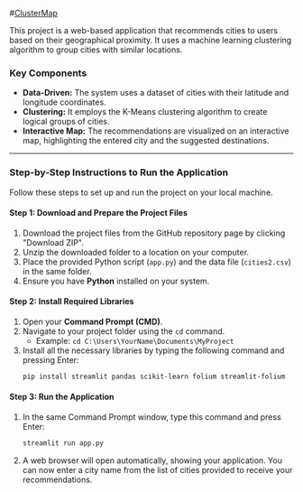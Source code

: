 #[ClusterMap](https://clustermap.streamlit.app/)

This project is a web-based application that recommends cities to users based on their geographical proximity. It uses a machine learning clustering algorithm to group cities with similar locations.

### Key Components

* **Data-Driven:** The system uses a dataset of cities with their latitude and longitude coordinates.
* **Clustering:** It employs the K-Means clustering algorithm to create logical groups of cities.
* **Interactive Map:** The recommendations are visualized on an interactive map, highlighting the entered city and the suggested destinations.

---

### Step-by-Step Instructions to Run the Application

Follow these steps to set up and run the project on your local machine.

#### Step 1: Download and Prepare the Project Files

1.  Download the project files from the GitHub repository page by clicking "Download ZIP".
2.  Unzip the downloaded folder to a location on your computer.
3.  Place the provided Python script (`app.py`) and the data file (`cities2.csv`) in the same folder.
4.  Ensure you have **Python** installed on your system.

#### Step 2: Install Required Libraries

1.  Open your **Command Prompt (CMD)**.
2.  Navigate to your project folder using the `cd` command.
    * Example: `cd C:\Users\YourName\Documents\MyProject`
3.  Install all the necessary libraries by typing the following command and pressing Enter:
    ```bash
    pip install streamlit pandas scikit-learn folium streamlit-folium
    ```

#### Step 3: Run the Application

1.  In the same Command Prompt window, type this command and press Enter:
    ```bash
    streamlit run app.py
    ```
2.  A web browser will open automatically, showing your application. You can now enter a city name from the list of cities provided to receive your recommendations.
